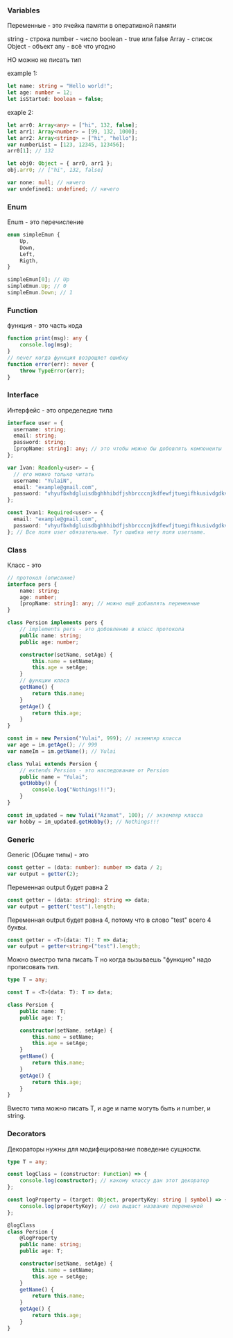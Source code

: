 ### Variables

Переменные - это ячейка памяти в оперативной памяти

string - строка
number - число
boolean - true или false
Array - список
Object - объект
any - всё что угодно

НО можно не писать тип

example 1:

```typescript
let name: string = "Hello world!";
let age: number = 12;
let isStarted: boolean = false;
```

exaple 2:

```typescript
let arr0: Array<any> = ["hi", 132, false];
let arr1: Array<number> = [99, 132, 1000];
let arr2: Array<string> = ["hi", "hello"];
var numberList = [123, 12345, 123456];
arr0[1]; // 132

let obj0: Object = { arr0, arr1 };
obj.arr0; // ["hi", 132, false]

var none: null; // ничего
var undefined1: undefined; // ничего
```

### Enum

Enum - это перечисление

```typescript
enum simpleEmun {
    Up,
    Down,
    Left,
    Rigth,
}

simpleEmun[0]; // Up
simpleEmun.Up; // 0
simpleEmun.Down; // 1
```

### Function

функция - это часть кода

```typescript
function print(msg): any {
    console.log(msg);
}
// never когда функция возрощяет ошибку
function error(err): never {
    throw TypeError(err);
}
```

### Interface

Интерфейс - это определедие типа

```typescript
interface user = {
  username: string;
  email: string;
  password: string;
  [propName: string]: any; // это чтобы можно бы добовлять компоненты
};

var Ivan: Readonly<user> = {
  // его можно только читать
  username: "YulaiN",
  email: "example@gmail.com",
  password: "vhyufbxhdgluisdbghhhibdfjshbrcccnjkdfewfjtuegifhkusivdgdkvhvgvdhk",
};

const Ivan1: Required<user> = {
  email: "example@gmail.com",
  password: "vhyufbxhdgluisdbghhhibdfjshbrcccnjkdfewfjtuegifhkusivdgdkvhvgvdhk",
}; // Все поля user обязательные. Тут ошибка нету поля username.
```

### Class

Класс - это

```typescript
// протокол (описание)
interface pers {
    name: string;
    age: number;
    [propName: string]: any; // можно ещё добавлять переменные
}

class Persion implements pers {
    // implements pers - это добовление в класс протокола
    public name: string;
    public age: number;

    constructor(setName, setAge) {
        this.name = setName;
        this.age = setAge;
    }
    // функции класа
    getName() {
        return this.name;
    }
    getAge() {
        return this.age;
    }
}

const im = new Persion("Yulai", 999); // экземляр класса
var age = im.getAge(); // 999
var nameIm = im.getName(); // Yulai

class Yulai extends Persion {
    // extends Persion - это наследование от Persion
    public name = "Yulai";
    getHobby() {
        console.log("Nothings!!!");
    }
}

const im_updated = new Yulai("Azamat", 100); // экземляр класса
var hobby = im_updated.getHobby(); // Nothings!!!
```

### Generic

Generic (Общие типы) - это

```typescript
const getter = (data: number): number => data / 2;
var output = getter(2);
```

Переменная output будет равна 2

```typescript
const getter = (data: string): string => data;
var output = getter("test").length;
```

Переменная output будет равна 4, потому что в слово "test" всего 4 буквы.

```typescript
const getter = <T>(data: T): T => data;
var output = getter<string>("test").length;
```

Можно вместро типа писать T но когда вызываешь "функцию" надо прописовать тип.

```typescript
type T = any;

const T = <T>(data: T): T => data;

class Persion {
    public name: T;
    public age: T;

    constructor(setName, setAge) {
        this.name = setName;
        this.age = setAge;
    }
    getName() {
        return this.name;
    }
    getAge() {
        return this.age;
    }
}
```

Вместо типа можно писать T, и age и name могуть быть и number, и string.

### Decorators

Декораторы нужны для модифецирование поведение сущности.

```typescript
type T = any;

const logClass = (constructor: Function) => {
    console.log(constructor); // какому классу дан этот декоратор
};

const logProperty = (target: Object, propertyKey: string | symbol) => {
    console.log(propertyKey); // она выдаст название переменной
};

@logClass
class Persion {
    @logProperty
    public name: string;
    public age: T;

    constructor(setName, setAge) {
        this.name = setName;
        this.age = setAge;
    }
    getName() {
        return this.name;
    }
    getAge() {
        return this.age;
    }
}
```
